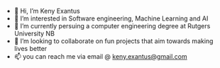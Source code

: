 - 👋 Hi, I’m Keny Exantus
- 👀 I’m interested in Software engineering, Machine Learning and AI 
- 🌱 I’m currently persuing a computer engineering degree at Rutgers University NB
- 💞️ I’m looking to collaborate on fun projects that aim towards making lives better 
- 📫 you can reach me via email @ keny.exantus@gmail.com

<!---
AlphaKDE/AlphaKDE is a ✨ special ✨ repository because its `README.md` (this file) appears on your GitHub profile.
You can click the Preview link to take a look at your changes.
--->
